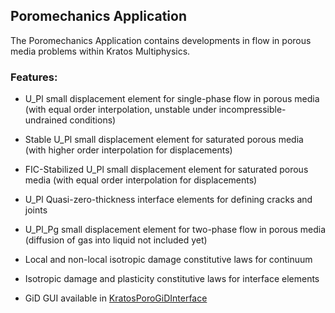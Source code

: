 ## Poromechanics Application

The Poromechanics Application contains developments in flow in porous media problems within Kratos Multiphysics.

### Features:

- U_Pl small displacement element for single-phase flow in porous media (with
equal order interpolation, unstable under incompressible-undrained
conditions)

- Stable U_Pl small displacement element for saturated porous media
(with higher order interpolation for displacements)

- FIC-Stabilized U_Pl small displacement element for saturated porous media
(with equal order interpolation for displacements)

- U_Pl Quasi-zero-thickness interface elements for defining cracks and
joints

- U_Pl_Pg small displacement element for two-phase flow in porous media (diffusion of gas into liquid not included yet)

- Local and non-local isotropic damage constitutive laws for continuum

- Isotropic damage and plasticity constitutive laws for interface elements

- GiD GUI available in [KratosPoroGiDInterface](https://github.com/ipouplana/KratosPoroGiDInterface)


